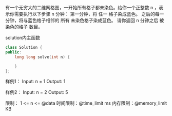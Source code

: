 有一个无穷大的二维网格图，一开始所有格子都未染色。给你一个正整数 n ，表示你需要执行以下步骤 n 分钟：
    第一分钟，将 任一 格子染成蓝色。
    之后的每一分钟，将与蓝色格子相邻的 所有 未染色格子染成蓝色。
请你返回 n 分钟之后 被染色的格子 数目。

solution内主函数
```cpp
class Solution {
public:
    long long solve(int n) {

    }
};
```

样例1：
Input: n = 1
Output: 1

样例2：
Input: n = 2
Output: 5

限制：
1 <= n <= @data
时间限制：@time_limit ms
内存限制：@memory_limit KB